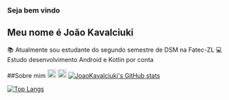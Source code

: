 ### Seja bem vindo
## Meu nome é João Kavalciuki
📚 Atualmente sou estudante do segundo semestre de DSM na Fatec-ZL
💻 Estudo desenvolvimento Android e Kotlin  por conta 

##Sobre mim
<code><img height="20" src="https://img.shields.io/badge/Kotlin-0095D5?&style=for-the-badge&logo=kotlin&logoColor=white"></code>
<code><img height="20" src ="https://img.shields.io/badge/Android-3DDC84?style=for-the-badge&logo=android&logoColor=white"></code>
[![JoaoKavalciuki's GitHub stats](https://github-readme-stats.vercel.app/api?username=JoaoKavalciuki)](https://github.com/JoaoKavalciuki/github-readme-stats)

[![Top Langs](https://github-readme-stats.vercel.app/api/top-langs/?username=JoaoKavalciuki&layout=compact)](https://github.com/JoaoKavalciuki/github-readme-stats)
<!--
**JoaoKavalciuki/JoaoKavalciuki** is a ✨ _special_ ✨ repository because its `README.md` (this file) appears on your GitHub profile.

Here are some ideas to get you started:

- 🔭 I’m currently working on ...
- 🌱 I’m currently learning ...
- 👯 I’m looking to collaborate on ...
- 🤔 I’m looking for help with ...
- 💬 Ask me about ...
- 📫 How to reach me: ...
- 😄 Pronouns: ...
- ⚡ Fun fact: ...
-->
